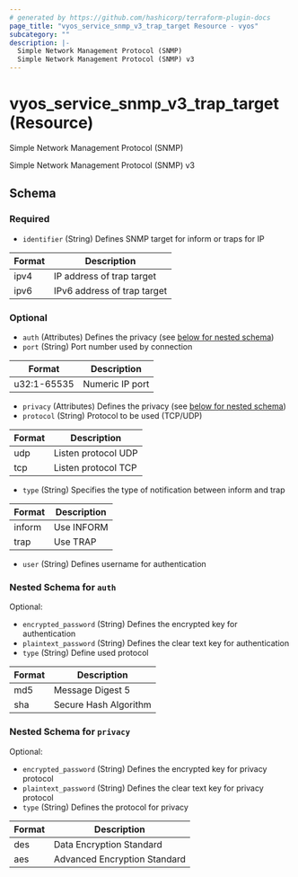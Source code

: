 ```yaml
---
# generated by https://github.com/hashicorp/terraform-plugin-docs
page_title: "vyos_service_snmp_v3_trap_target Resource - vyos"
subcategory: ""
description: |-
  Simple Network Management Protocol (SNMP)
  Simple Network Management Protocol (SNMP) v3
---
```


# vyos_service_snmp_v3_trap_target (Resource)

Simple Network Management Protocol (SNMP)

Simple Network Management Protocol (SNMP) v3



<!-- schema generated by tfplugindocs -->
## Schema

### Required

- `identifier` (String) Defines SNMP target for inform or traps for IP

|  Format  |  Description  |
|----------|---------------|
|  ipv4  |  IP address of trap target  |
|  ipv6  |  IPv6 address of trap target  |

### Optional

- `auth` (Attributes) Defines the privacy (see [below for nested schema](#nestedatt--auth))
- `port` (String) Port number used by connection

|  Format  |  Description  |
|----------|---------------|
|  u32:1-65535  |  Numeric IP port  |
- `privacy` (Attributes) Defines the privacy (see [below for nested schema](#nestedatt--privacy))
- `protocol` (String) Protocol to be used (TCP/UDP)

|  Format  |  Description  |
|----------|---------------|
|  udp  |  Listen protocol UDP  |
|  tcp  |  Listen protocol TCP  |
- `type` (String) Specifies the type of notification between inform and trap

|  Format  |  Description  |
|----------|---------------|
|  inform  |  Use INFORM  |
|  trap  |  Use TRAP  |
- `user` (String) Defines username for authentication

<a id="nestedatt--auth"></a>
### Nested Schema for `auth`

Optional:

- `encrypted_password` (String) Defines the encrypted key for authentication
- `plaintext_password` (String) Defines the clear text key for authentication
- `type` (String) Define used protocol

|  Format  |  Description  |
|----------|---------------|
|  md5  |  Message Digest 5  |
|  sha  |  Secure Hash Algorithm  |


<a id="nestedatt--privacy"></a>
### Nested Schema for `privacy`

Optional:

- `encrypted_password` (String) Defines the encrypted key for privacy protocol
- `plaintext_password` (String) Defines the clear text key for privacy protocol
- `type` (String) Defines the protocol for privacy

|  Format  |  Description  |
|----------|---------------|
|  des  |  Data Encryption Standard  |
|  aes  |  Advanced Encryption Standard  |
